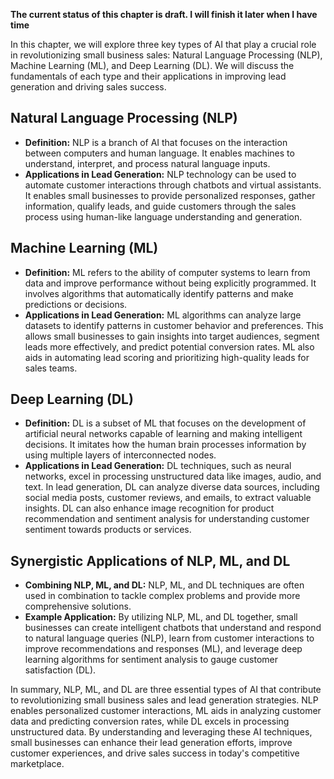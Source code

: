 **The current status of this chapter is draft. I will finish it later when I have time**

In this chapter, we will explore three key types of AI that play a crucial role in revolutionizing small business sales: Natural Language Processing (NLP), Machine Learning (ML), and Deep Learning (DL). We will discuss the fundamentals of each type and their applications in improving lead generation and driving sales success.

Natural Language Processing (NLP)
---------------------------------

* **Definition:** NLP is a branch of AI that focuses on the interaction between computers and human language. It enables machines to understand, interpret, and process natural language inputs.
* **Applications in Lead Generation:** NLP technology can be used to automate customer interactions through chatbots and virtual assistants. It enables small businesses to provide personalized responses, gather information, qualify leads, and guide customers through the sales process using human-like language understanding and generation.

Machine Learning (ML)
---------------------

* **Definition:** ML refers to the ability of computer systems to learn from data and improve performance without being explicitly programmed. It involves algorithms that automatically identify patterns and make predictions or decisions.
* **Applications in Lead Generation:** ML algorithms can analyze large datasets to identify patterns in customer behavior and preferences. This allows small businesses to gain insights into target audiences, segment leads more effectively, and predict potential conversion rates. ML also aids in automating lead scoring and prioritizing high-quality leads for sales teams.

Deep Learning (DL)
------------------

* **Definition:** DL is a subset of ML that focuses on the development of artificial neural networks capable of learning and making intelligent decisions. It imitates how the human brain processes information by using multiple layers of interconnected nodes.
* **Applications in Lead Generation:** DL techniques, such as neural networks, excel in processing unstructured data like images, audio, and text. In lead generation, DL can analyze diverse data sources, including social media posts, customer reviews, and emails, to extract valuable insights. DL can also enhance image recognition for product recommendation and sentiment analysis for understanding customer sentiment towards products or services.

Synergistic Applications of NLP, ML, and DL
-------------------------------------------

* **Combining NLP, ML, and DL:** NLP, ML, and DL techniques are often used in combination to tackle complex problems and provide more comprehensive solutions.
* **Example Application:** By utilizing NLP, ML, and DL together, small businesses can create intelligent chatbots that understand and respond to natural language queries (NLP), learn from customer interactions to improve recommendations and responses (ML), and leverage deep learning algorithms for sentiment analysis to gauge customer satisfaction (DL).

In summary, NLP, ML, and DL are three essential types of AI that contribute to revolutionizing small business sales and lead generation strategies. NLP enables personalized customer interactions, ML aids in analyzing customer data and predicting conversion rates, while DL excels in processing unstructured data. By understanding and leveraging these AI techniques, small businesses can enhance their lead generation efforts, improve customer experiences, and drive sales success in today's competitive marketplace.

